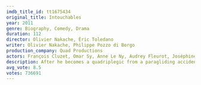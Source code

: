 ```yaml
---
imdb_title_id: tt1675434
original_title: Intouchables
year: 2011
genre: Biography, Comedy, Drama
duration: 112
director: Olivier Nakache, Éric Toledano
writer: Olivier Nakache, Philippe Pozzo di Borgo
production_company: Quad Productions
actors: François Cluzet, Omar Sy, Anne Le Ny, Audrey Fleurot, Joséphine de Meaux, Clotilde Mollet, Alba Gaïa Bellugi, Cyril Mendy, Salimata Kamate, Absa Diatou Toure, Grégoire Oestermann, Dominique Daguier, François Caron, Christian Ameri, Thomas Solivérès
description: After he becomes a quadriplegic from a paragliding accident, an aristocrat hires a young man from the projects to be his caregiver.
avg_vote: 8.5
votes: 736691
---
```

